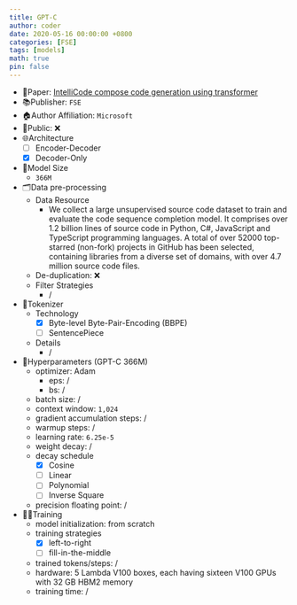 ```yaml
---
title: GPT-C
author: coder
date: 2020-05-16 00:00:00 +0800
categories: [FSE]
tags: [models]
math: true
pin: false
---
```


- 📙Paper: [IntelliCode compose code generation using transformer](https://dl.acm.org/doi/abs/10.1145/3368089.3417058)
- 📚Publisher: `FSE`
- 🏠Author Affiliation: `Microsoft`
- 🔑Public: ❌
- 🌐Architecture
  + [ ] Encoder-Decoder
  + [x] Decoder-Only
- 📏Model Size
  + `366M`
- 🗂️Data pre-processing
  + Data Resource
    * We collect a large unsupervised source code dataset to train and evaluate the code sequence completion model. It comprises over 1.2 billion lines of source code in Python, C#, JavaScript and TypeScript programming languages. A total of over 52000 top-starred (non-fork) projects in GitHub has been selected, containing libraries from a diverse set of domains, with over 4.7 million source code files.
  + De-duplication: ❌
  + Filter Strategies
    * /
- 🍉Tokenizer
  + Technology
    * [x] Byte-level Byte-Pair-Encoding (BBPE)
    * [ ] SentencePiece
  + Details
    * /
- 🧪Hyperparameters (GPT-C 366M)
  + optimizer: Adam
    * eps: /
    * bs: /
  + batch size: /
  + context window: `1,024`
  + gradient accumulation steps: /
  + warmup steps: /
  + learning rate: `6.25e-5`
  + weight decay: /
  + decay schedule
    * [x] Cosine
    * [ ] Linear
    * [ ] Polynomial
    * [ ] Inverse Square
  + precision floating point: /
- 🏃‍♀️Training
  + model initialization: from scratch
  + training strategies
    * [x] left-to-right
    * [ ] fill-in-the-middle
  + trained tokens/steps: /
  + hardware: 5 Lambda V100 boxes, each having sixteen V100 GPUs with 32 GB HBM2 memory
  + training time: /
